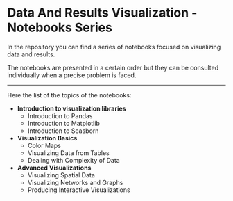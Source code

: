 # Data And Results Visualization - Notebooks Series
In the repository you can find a series of notebooks focused on visualizing data and results.

The notebooks are presented in a certain order but they can be consulted individually when a precise problem is faced.

***

Here the list of the topics of the notebooks:
- **Introduction to visualization libraries**
	- Introduction to Pandas
	- Introduction to Matplotlib
	- Introduction to Seasborn
- **Visualization Basics**
	- Color Maps
	- Visualizing Data from Tables
	- Dealing with Complexity of Data
- **Advanced Visualizations**
	- Visualizing Spatial Data
	- Visualizing Networks and Graphs
	- Producing Interactive Visualizations